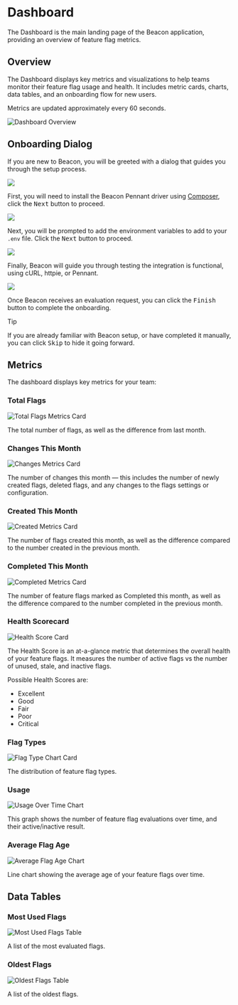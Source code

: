 # Dashboard

The Dashboard is the main landing page of the Beacon application, providing an overview of feature flag metrics.

## Overview

The Dashboard displays key metrics and visualizations to help teams monitor their feature flag usage and health. It includes metric cards, charts, data tables, and an onboarding flow for new users.

Metrics are updated approximately every 60 seconds.

![Dashboard Overview](../screenshots/dashboard-metrics.png)

## Onboarding Dialog

If you are new to Beacon, you will be greeted with a dialog that guides you through the setup process.

![](../screenshots/onboarding-1.png)

First, you will need to install the Beacon Pennant driver using [Composer](https://getcomposer.org), click the <kbd>Next</kbd> button to proceed.

![](../screenshots/onboarding-2.png)

Next, you will be prompted to add the environment variables to add to your `.env` file. Click the <kbd>Next</kbd> button to proceed.

![](../screenshots/onboarding-3.png)

Finally, Beacon will guide you through testing the integration is functional, using cURL, httpie, or Pennant.

![](../screenshots/onboarding-4.png)

Once Beacon receives an evaluation request, you can click the <kbd>Finish</kbd> button to complete the onboarding.

> [!TIP]
> If you are already familiar with Beacon setup, or have completed it manually, you can click <kbd>Skip</kbd> to hide it going forward. 

## Metrics

The dashboard displays key metrics for your team:

### Total Flags

![Total Flags Metrics Card](../screenshots/dashboard-metrics-total-flags.png)

The total number of flags, as well as the difference from last month.

### Changes This Month

![Changes Metrics Card](../screenshots/dashboard-metrics-changes.png)

The number of changes this month — this includes the number of newly created flags, deleted flags, and any changes to the flags
settings or configuration.

### Created This Month

![Created Metrics Card](../screenshots/dashboard-metrics-created.png)

The number of flags created this month, as well as the difference compared to the number created in the previous month.

### Completed This Month

![Completed Metrics Card](../screenshots/dashboard-metrics-completed.png)

The number of feature flags marked as Completed this month, as well as the difference compared to the number completed in the previous month. 

### Health Scorecard

![Health Score Card](../screenshots/dashboard-metrics-system-health.png)

The Health Score is an at-a-glance metric that determines the overall health of your
feature flags. It measures the number of active flags vs the number of unused, stale, and inactive flags.

Possible Health Scores are:

- Excellent
- Good
- Fair
- Poor
- Critical

### Flag Types

![Flag Type Chart Card](../screenshots/dashboard-metrics-flag-types.png)

The distribution of feature flag types.

### Usage

![Usage Over Time Chart](../screenshots/dashboard-metrics-usage.png)

This graph shows the number of feature flag evaluations over time, and 
their active/inactive result.

### Average Flag Age

![Average Flag Age Chart](../screenshots/dashboard-metrics-average-age.png)

Line chart showing the average age of your feature flags over time.

## Data Tables

### Most Used Flags

![Most Used Flags Table](../screenshots/dashboard-metrics-top-usage.png)

A list of the most evaluated flags.

### Oldest Flags

![Oldest Flags Table](../screenshots/dashboard-metrics-oldest-flags.png)

A list of the oldest flags.
